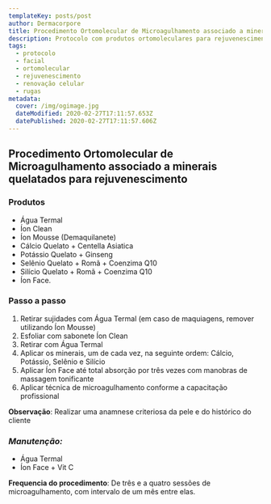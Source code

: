 ```yaml
---
templateKey: posts/post
author: Dermacorpore
title: Procedimento Ortomolecular de Microagulhamento associado a minerais quelatados para rejuvenescimento
description: Protocolo com produtos ortomoleculares para rejuvenescimento associado ao microagulhamento. Atenua os sinais do envelhecimento.
tags:
  - protocolo
  - facial
  - ortomolecular
  - rejuvenescimento
  - renovação celular
  - rugas
metadata:
  cover: /img/ogimage.jpg
  dateModified: 2020-02-27T17:11:57.653Z
  datePublished: 2020-02-27T17:11:57.606Z
---
```

## **Procedimento Ortomolecular de Microagulhamento associado a minerais quelatados para rejuvenescimento**

### **Produtos**

- Água Termal
- Íon Clean
- Íon Mousse (Demaquilanete)
- Cálcio Quelato + Centella Asiatica
- Potássio Quelato + Ginseng
- Selênio Quelato + Romã + Coenzima Q10
- Silício Quelato + Romã + Coenzima Q10
- Íon Face.

### **Passo a passo**

1. Retirar sujidades com Água Termal (em caso de maquiagens, remover utilizando Íon Mousse)
2. Esfoliar com sabonete Íon Clean
3. Retirar com Água Termal
4. Aplicar os minerais, um de cada vez, na seguinte ordem: Cálcio, Potássio, Selênio e Silício
5. Aplicar Íon Face até total absorção por três vezes com manobras de massagem tonificante
6. Aplicar técnica de microagulhamento conforme a capacitação profissional

**Observação**: Realizar uma anamnese criteriosa da pele e do histórico do cliente

### *Manutenção:*

- Água Termal
- Íon Face + Vit C

**Frequencia do procedimento**: De três e a quatro sessões de microagulhamento, com intervalo de um mês entre elas.

